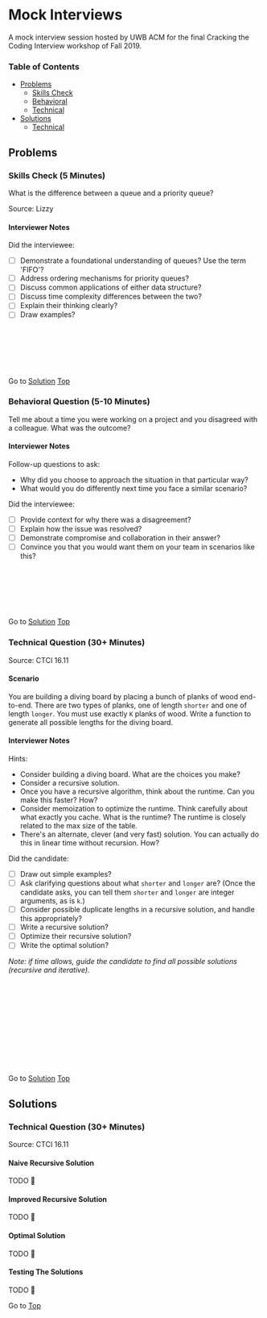 <!-- Don't remove -->
<a name="top"/>

# Mock Interviews

A mock interview session hosted by UWB ACM for the final Cracking 
the Coding Interview workshop of Fall 2019.

### Table of Contents

* [Problems](#problems)
  * [Skills Check](#p1)
  * [Behavioral](#p2)
  * [Technical](#p3)
* [Solutions](#solutions)
  * [Technical](#s3)

<!-- Don't remove -->
<a name="problems"/>

## Problems

<a name="p1"/>

### Skills Check (5 Minutes)

What is the difference between a queue and a priority queue?

Source: Lizzy

#### Interviewer Notes

Did the interviewee:

- [ ] Demonstrate a foundational understanding of queues? Use the term 'FIFO'?
- [ ] Address ordering mechanisms for priority queues?
- [ ] Discuss common applications of either data structure?
- [ ] Discuss time complexity differences between the two?
- [ ] Explain their thinking clearly?
- [ ] Draw examples?

<br/><br/><br/><br/><br/>

<!-- Don't remove -->
Go to [Solution](#s1)   [Top](#top)

<!-- Don't remove -->
<a name="p2"/>

### Behavioral Question (5-10 Minutes)

Tell me about a time you were working on a project and you disagreed 
with a colleague. What was the outcome?

#### Interviewer Notes

Follow-up questions to ask:

* Why did you choose to approach the situation in that particular way?
* What would you do differently next time you face a similar scenario?

Did the interviewee:

- [ ] Provide context for why there was a disagreement?
- [ ] Explain how the issue was resolved?
- [ ] Demonstrate compromise and collaboration in their answer?
- [ ] Convince you that you would want them on your team in scenarios like this?

<br/><br/><br/><br/><br/>

<!-- Don't remove -->
Go to [Solution](#s2)   [Top](#top)

<!-- Don't remove -->
<a name="p3"/>

### Technical Question (30+ Minutes)

Source: CTCI 16.11

#### Scenario

You are building a diving board by placing a bunch of planks of wood 
end-to-end. There are two types of planks, one of length `shorter` and 
one of length `longer`. You must use exactly `K` planks of wood. Write 
a function to generate all possible lengths for the diving board.

#### Interviewer Notes

Hints:

* Consider building a diving board. What are the choices you make?
* Consider a recursive solution.
* Once you have a recursive algorithm, think about the runtime. Can you make this faster? How?
* Consider memoization to optimize the runtime. Think carefully about what exactly you cache. What is the runtime? The runtime is closely related to the max size of the table.
* There's an alternate, clever (and very fast) solution. You can actually do this in linear time without recursion. How?

Did the candidate:

- [ ] Draw out simple examples?
- [ ] Ask clarifying questions about what `shorter` and `longer` are? (Once the candidate asks, you can tell them `shorter` and `longer` are integer arguments, as is `k`.)
- [ ] Consider possible duplicate lengths in a recursive solution, and handle this appropriately?
- [ ] Write a recursive solution?
- [ ] Optimize their recursive solution?
- [ ] Write the optimal solution?

_Note: if time allows, guide the candidate to find all possible solutions (recursive and iterative)._

<br/><br/><br/><br/><br/>
<br/><br/><br/><br/><br/>

<!-- Don't remove -->
Go to [Solution](#s3)   [Top](#top)

<!-- Don't remove -->
<a name="solutions"/>

## Solutions

<!-- Don't remove -->
<a name="s3"/>

### Technical Question (30+ Minutes)

Source: CTCI 16.11

#### Naive Recursive Solution 

TODO :bug:

#### Improved Recursive Solution 

TODO :bug:

#### Optimal Solution

TODO :bug:

#### Testing The Solutions

TODO :bug:

<!-- Don't remove -->
Go to [Top](#top)
